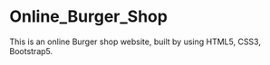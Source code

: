 # Online_Burger_Shop
This is an online Burger shop website, built by using HTML5, CSS3, Bootstrap5.
